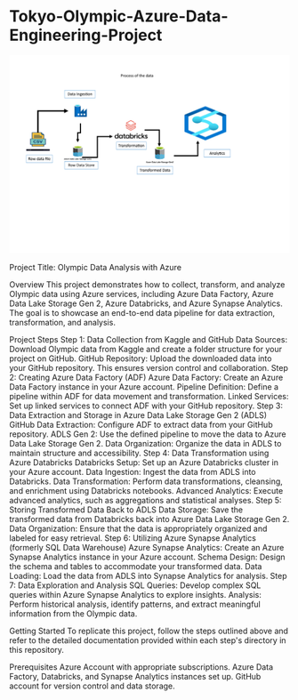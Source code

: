 # Tokyo-Olympic-Azure-Data-Engineering-Project

![image](https://github.com/jaisbhavana/Tokyo-Olympic-Azure-Data-Engineering-Project/blob/main/Doc1.png)


Project Title: Olympic Data Analysis with Azure

Overview
This project demonstrates how to collect, transform, and analyze Olympic data using Azure services, including Azure Data Factory, Azure Data Lake Storage Gen 2, Azure Databricks, and Azure Synapse Analytics. The goal is to showcase an end-to-end data pipeline for data extraction, transformation, and analysis.

Project Steps
Step 1: Data Collection from Kaggle and GitHub
Data Sources: Download Olympic data from Kaggle and create a folder structure for your project on GitHub.
GitHub Repository: Upload the downloaded data into your GitHub repository. This ensures version control and collaboration.
Step 2: Creating Azure Data Factory (ADF)
Azure Data Factory: Create an Azure Data Factory instance in your Azure account.
Pipeline Definition: Define a pipeline within ADF for data movement and transformation.
Linked Services: Set up linked services to connect ADF with your GitHub repository.
Step 3: Data Extraction and Storage in Azure Data Lake Storage Gen 2 (ADLS)
GitHub Data Extraction: Configure ADF to extract data from your GitHub repository.
ADLS Gen 2: Use the defined pipeline to move the data to Azure Data Lake Storage Gen 2.
Data Organization: Organize the data in ADLS to maintain structure and accessibility.
Step 4: Data Transformation using Azure Databricks
Databricks Setup: Set up an Azure Databricks cluster in your Azure account.
Data Ingestion: Ingest the data from ADLS into Databricks.
Data Transformation: Perform data transformations, cleansing, and enrichment using Databricks notebooks.
Advanced Analytics: Execute advanced analytics, such as aggregations and statistical analyses.
Step 5: Storing Transformed Data Back to ADLS
Data Storage: Save the transformed data from Databricks back into Azure Data Lake Storage Gen 2.
Data Organization: Ensure that the data is appropriately organized and labeled for easy retrieval.
Step 6: Utilizing Azure Synapse Analytics (formerly SQL Data Warehouse)
Azure Synapse Analytics: Create an Azure Synapse Analytics instance in your Azure account.
Schema Design: Design the schema and tables to accommodate your transformed data.
Data Loading: Load the data from ADLS into Synapse Analytics for analysis.
Step 7: Data Exploration and Analysis
SQL Queries: Develop complex SQL queries within Azure Synapse Analytics to explore insights.
Analysis: Perform historical analysis, identify patterns, and extract meaningful information from the Olympic data.

Getting Started
To replicate this project, follow the steps outlined above and refer to the detailed documentation provided within each step's directory in this repository.

Prerequisites
Azure Account with appropriate subscriptions.
Azure Data Factory, Databricks, and Synapse Analytics instances set up.
GitHub account for version control and data storage.

 








